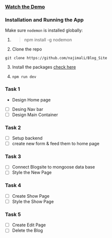 ### [Watch the Demo](https://www.youtube.com/watch?v=tPStX5FIMgE)

### Installation and Running the App

Make sure `nodemon` is installed globally:

1. > npm install -g nodemon

2. Clone the repo

`git clone https://github.com/najimali/Blog_Site`

3. Install the packages [check here](https://github.com/najimali/Blog_Site/blob/master/package.json)

4. `npm run dev`

### Task 1

- Design Home page
- [ ] Desing Nav bar
- [ ] Design Main Container

### Task 2

- [ ] Setup backend
- [ ] create new form & feed them to home page

### Task 3

- [ ] Connect Blogsite to mongoose data base
- [ ] Style the New Page

### Task 4

- [ ] Create Show Page
- [ ] Style the Show Page

### Task 5

- [ ] Create Edit Page
- [ ] Delete the Blog
